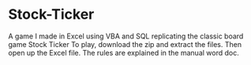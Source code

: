 # Stock-Ticker
A game I made in Excel using VBA and SQL replicating the classic board game Stock Ticker
To play, download the zip and extract the files. Then open up the Excel file. The rules are explained in the manual word doc.
